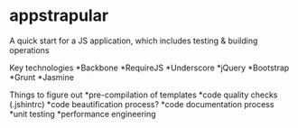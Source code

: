 appstrapular
============

A quick start for a JS application, which includes testing &amp; building operations


Key technologies
	*Backbone
	*RequireJS
	*Underscore
	*jQuery
	*Bootstrap
	*Grunt
	*Jasmine


Things to figure out
	*pre-compilation of templates
	*code quality checks (.jshintrc)
	*code beautification process?
	*code documentation process
	*unit testing
	*performance engineering